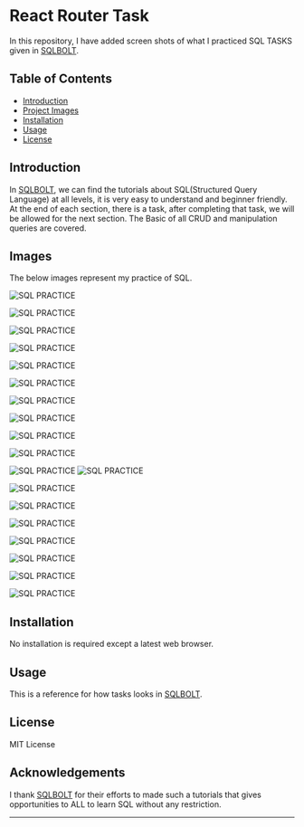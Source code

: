 # React Router Task

In this repository, I have added screen shots of what I practiced SQL TASKS given in [SQLBOLT](https://sqlbolt.com/).

## Table of Contents

- [Introduction](#introduction)
- [Project Images](#Images)
- [Installation](#installation)
- [Usage](#usage)
- [License](#license)

## Introduction

In [SQLBOLT](https://sqlbolt.com/), we can find the tutorials about SQL(Structured Query Language) at all levels, it is very easy to understand and beginner friendly.
At the end of each section, there is a task, after completing that task, we will be allowed for the next section. The Basic of all CRUD and manipulation queries are covered.

## Images

The below images represent my practice of SQL.

![SQL PRACTICE](./SQL_Practice/sqlbolt_practice1.png)

![SQL PRACTICE](./SQL_Practice/sqlbolt_practice2.png)

![SQL PRACTICE](./SQL_Practice/sqlbolt_practice3.png)

![SQL PRACTICE](./SQL_Practice/sqlbolt_practice4.png)

![SQL PRACTICE](./SQL_Practice/sqlbolt_practice5.png)

![SQL PRACTICE](./SQL_Practice/sqlbolt_practice6.png)

![SQL PRACTICE](./SQL_Practice/sqlbolt_practice7.png)

![SQL PRACTICE](./SQL_Practice/sqlbolt_practice8.png)

![SQL PRACTICE](./SQL_Practice/sqlbolt_practice9.png)

![SQL PRACTICE](./SQL_Practice/sqlbolt_practice10.png)

![SQL PRACTICE](./SQL_Practice/sqlbolt_practice11.png)
![SQL PRACTICE](./SQL_Practice/sqlbolt_practice12.png)

![SQL PRACTICE](./SQL_Practice/sqlbolt_practice13.png)

![SQL PRACTICE](./SQL_Practice/sqlbolt_practice14.png)

![SQL PRACTICE](./SQL_Practice/sqlbolt_practice15.png)

![SQL PRACTICE](./SQL_Practice/sqlbolt_practice16.png)

![SQL PRACTICE](./SQL_Practice/sqlbolt_practice17.png)

![SQL PRACTICE](./SQL_Practice/sqlbolt_practice18.png)

![SQL PRACTICE](./SQL_Practice/sqlbolt_practice19.png)

## Installation

No installation is required except a latest web browser.

## Usage

This is a reference for how tasks looks in [SQLBOLT](https://sqlbolt.com/).

## License

MIT License

## Acknowledgements

I thank [SQLBOLT](https://sqlbolt.com/) for their efforts to made such a tutorials that gives opportunities to ALL to learn SQL without any restriction.

---
